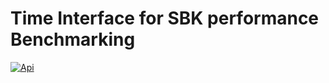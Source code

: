 <!--
Copyright (c) KMG. All Rights Reserved.

Licensed under the Apache License, Version 2.0 (the "License");
you may not use this file except in compliance with the License.
You may obtain a copy of the License at

    http://www.apache.org/licenses/LICENSE-2.0
-->

# Time Interface for SBK performance Benchmarking

[![Api](https://img.shields.io/badge/Time-API-brightgreen)](https://kmgowda.github.io/SBK/sbk-api/time/javadoc/index.html)